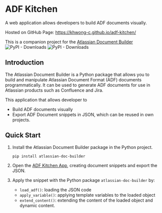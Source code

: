 # ADF Kitchen
A web application allows developers to build ADF documents visually.

Hosted on GitHub Page: https://khwong-c.github.io/adf-kitchen/

This is a companion project for the [Atlassian Document Builder](https://github.com/khwong-c/atlassian-doc-builder)
![PyPI - Downloads](https://img.shields.io/pypi/dw/atlassian-doc-builder)
![PyPI - Downloads](https://img.shields.io/pypi/dm/atlassian-doc-builder)



## Introduction
The Atlassian Document Builder is a Python package that allows you to build and manipulate Atlassian Document Format (ADF) documents programmatically. 
It can be used to generate ADF documents for use in Atlassian products such as Confluence and Jira.

This application that allows developer to 
- Build ADF documents visually
- Export ADF Document snippets in JSON, which can be reused in own projects.

## Quick Start
1. Install the Atlassian Document Builder package in the Python project.
    ```bash
    pip install atlassian-doc-builder
    ```
2. Open the [ADF Kitchen App](https://khwong-c.github.io/adf-kitchen/), creating document snippets and export the JSON.

3. Apply the snippet with the Python package `atlassian-doc-builder` by:
   - `load_adf()`: loading the JSON code
   - `apply_variable()`: applying template variables to the loaded object
   - `extend_content()`: extending the content of the loaded object and dynamic content.


